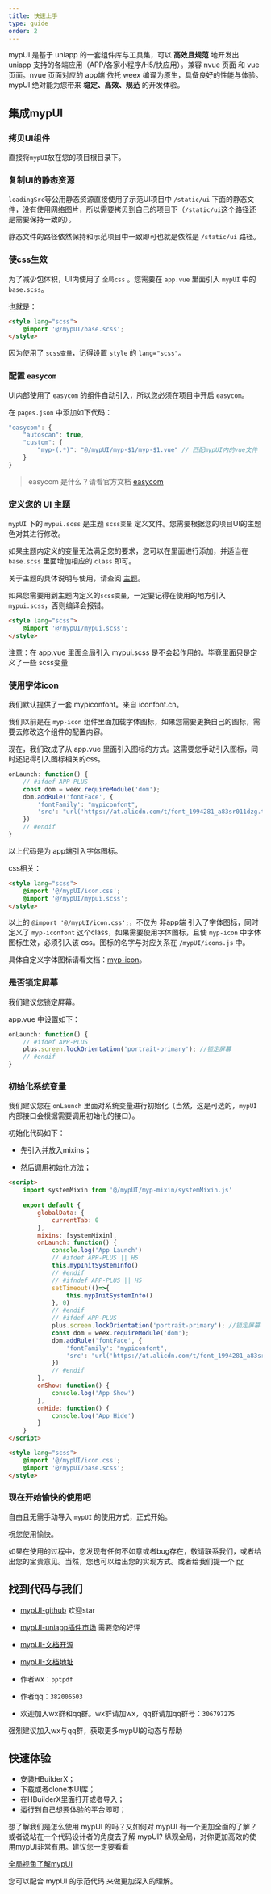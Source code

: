 ```yaml
---
title: 快速上手
type: guide
order: 2
---
```


mypUI 是基于 uniapp 的一套组件库与工具集，可以 **高效且规范** 地开发出 uniapp 支持的各端应用（APP/各家小程序/H5/快应用）。兼容 nvue 页面 和 vue 页面。nvue 页面对应的 app端 依托 weex 编译为原生，具备良好的性能与体验。mypUI 绝对能为您带来 **稳定、高效、规范** 的开发体验。

## 集成mypUI

### 拷贝UI组件

直接将`mypUI`放在您的项目根目录下。

### 复制UI的静态资源

`loadingSrc`等公用静态资源直接使用了示范UI项目中 `/static/ui` 下面的静态文件，没有使用网络图片，所以需要拷贝到自己的项目下（`/static/ui`这个路径还是需要保持一致的）。

静态文件的路径依然保持和示范项目中一致即可也就是依然是 `/static/ui` 路径。

### 使css生效

为了减少包体积，UI内使用了 `全局css` 。您需要在 `app.vue` 里面引入 `mypUI` 中的 `base.scss`。

也就是：

``` html
<style lang="scss">
	@import '@/mypUI/base.scss';
</style>
```

因为使用了 `scss变量`，记得设置 `style` 的 `lang="scss"`。

### 配置 `easycom`

UI内部使用了 `easycom` 的组件自动引入，所以您必须在项目中开启 `easycom`。

在 `pages.json` 中添加如下代码：

```js
"easycom": {
	"autoscan": true,
	"custom": {
		"myp-(.*)": "@/mypUI/myp-$1/myp-$1.vue" // 匹配mypUI内的vue文件
	}
}
```

> easycom 是什么？请看官方文档 [easycom](https://uniapp.dcloud.io/collocation/pages?id=easycom)

### 定义您的 UI 主题

`mypUI` 下的 `mypui.scss` 是主题 `scss变量` 定义文件。您需要根据您的项目UI的主题色对其进行修改。

如果主题内定义的变量无法满足您的要求，您可以在里面进行添加，并适当在 `base.scss` 里面增加相应的 `class` 即可。

关于主题的具体说明与使用，请查阅 [主题](/doc/guide/theme.html)。

如果您需要用到主题内定义的`scss变量`，一定要记得在使用的地方引入`mypui.scss`，否则编译会报错。

```html
<style lang="scss">
	@import '@/mypUI/mypui.scss';
</style>
```

<p class="tip">注意：在 app.vue 里面全局引入 mypui.scss 是不会起作用的。毕竟里面只是定义了一些 scss变量</p>

### 使用字体icon

我们默认提供了一套 mypiconfont。来自 iconfont.cn。

我们以前是在 `myp-icon` 组件里面加载字体图标，如果您需要更换自己的图标，需要去修改这个组件的配置内容。

现在，我们改成了从 app.vue 里面引入图标的方式。这需要您手动引入图标，同时还记得引入图标相关的css。

```js
onLaunch: function() {
	// #ifdef APP-PLUS
	const dom = weex.requireModule('dom');
	dom.addRule('fontFace', {
		'fontFamily': "mypiconfont",
		'src': "url('https://at.alicdn.com/t/font_1994281_a83sr011dzg.ttf')"
	})
	// #endif
}
```

以上代码是为 app端引入字体图标。

css相关：

```html
<style lang="scss">
	@import '@/mypUI/icon.css';
	@import '@/mypUI/mypui.scss';
</style>
```

以上的 `@import '@/mypUI/icon.css';`，不仅为 非app端 引入了字体图标，同时定义了 `myp-iconfont` 这个class，如果需要使用字体图标，且使 `myp-icon` 中字体图标生效，必须引入该 css。图标的名字与对应关系在 `/mypUI/icons.js` 中。

具体自定义字体图标请看文档：[myp-icon](/doc/guide/myp-icon.html)。

### 是否锁定屏幕

我们建议您锁定屏幕。

app.vue 中设置如下：

```js
onLaunch: function() {
	// #ifdef APP-PLUS
	plus.screen.lockOrientation('portrait-primary'); //锁定屏幕
	// #endif
}
```

### 初始化系统变量

我们建议您在 `onLaunch` 里面对系统变量进行初始化（当然，这是可选的，`mypUI` 内部接口会根据需要调用初始化的接口）。

初始化代码如下：

- 先引入并放入mixins；

- 然后调用初始化方法；

```html
<script>
	import systemMixin from '@/mypUI/myp-mixin/systemMixin.js'
	
	export default {
		globalData: {
			currentTab: 0
		},
		mixins: [systemMixin],
		onLaunch: function() {
			console.log('App Launch')
			// #ifdef APP-PLUS || H5
			this.mypInitSystemInfo()
			// #endif
			// #ifndef APP-PLUS || H5
			setTimeout(()=>{
				this.mypInitSystemInfo()
			}, 0)
			// #endif
			// #ifdef APP-PLUS
			plus.screen.lockOrientation('portrait-primary'); //锁定屏幕
			const dom = weex.requireModule('dom');
			dom.addRule('fontFace', {
				'fontFamily': "mypiconfont",
				'src': "url('https://at.alicdn.com/t/font_1994281_a83sr011dzg.ttf')"
			})
			// #endif
		},
		onShow: function() {
			console.log('App Show')
		},
		onHide: function() {
			console.log('App Hide')
		}
	}
</script>

<style lang="scss">
	@import '@/mypUI/icon.css';
	@import '@/mypUI/base.scss';
</style>
```

### 现在开始愉快的使用吧

自由且无需手动导入 `mypUI` 的使用方式，正式开始。

祝您使用愉快。

<p class="tip">如果在使用的过程中，您发现有任何不如意或者bug存在，敬请联系我们，或者给出您的宝贵意见。当然，您也可以给出您的实现方式。或者给我们提一个 <a href="https://github.com/wakaryry/mypUI">pr</a></p>

## 找到代码与我们

- [mypUI-github](https://github.com/wakaryry/mypUI) 欢迎star

- [mypUI-uniapp插件市场](https://ext.dcloud.net.cn/plugin?id=2190) 需要您的好评

- [mypUI-文档开源](https://github.com/wakaryry/mypui-doc)

- [mypUI-文档地址](https://www.mypui.cn)

- 作者wx：`pptpdf`

- 作者qq：`382006503`

- 欢迎加入wx群和qq群。wx群请加wx，qq群请加qq群号：`306797275`

<p class="tip">强烈建议加入wx与qq群，获取更多mypUI的动态与帮助</p>

## 快速体验

- 安装HBuilderX；
- 下载或者clone本UI库；
- 在HBuilderX里面打开或者导入；
- 运行到自己想要体验的平台即可；

<p class="tip">想了解我们是怎么使用 mypUI 的吗？又如何对 mypUI 有一个更加全面的了解？或者说站在一个代码设计者的角度去了解 mypUI? 纵观全局，对你更加高效的使用mypUI非常有用。建议您一定要看看</p>

<a class="button" href="global.html">全局视角了解mypUI</a>

您可以配合 mypUI 的示范代码 来做更加深入的理解。
